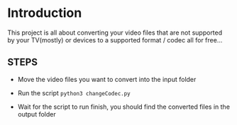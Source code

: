 # Introduction

This project is all about converting your video files that are not supported by your TV(mostly) or devices to a supported format / codec all for free...

## STEPS

- Move the video files you want to convert into the input folder

- Run the script `python3 changeCodec.py`

- Wait for the script to run finish, you should find the converted files in the output folder